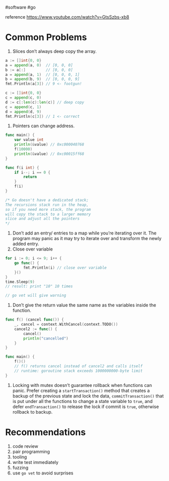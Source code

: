 #software #go

reference
https://www.youtube.com/watch?v=GtsSzbs-xb8

# Common Problems

1. Slices don’t always deep copy the array.

```go
a := []int{0, 0}
a = append(a, 0)  // [0, 0, 0]
b := a[:]         // [0, 0, 0]
a = append(a, 1)  // [0, 0, 0, 1]
b = append(b, 9)  // [0, 0, 0, 9]
fmt.Println(a[3]) // 9 <- footgun!

c := []int{0, 0}
c = append(c, 0)
d := c[:len(c):len(c)] // deep copy
c = append(c, 1)
d = append(d, 9)
fmt.Println(c[3]) // 1 <- correct  
```

1. Pointers can change address.

```go
func main() {
	var value int
	println(&value) // 0xc000040768
	f(10000)
	println(&value) // 0xc00015ff68
}

func f(i int) {
	if i--; i == 0 {
		return
	}
	f(i) 
}

/* Go doesn't have a dedicated stack; 
The recursions stack run in the heap,
so if you need more stack, the program
will copy the stack to a larger memory
slice and adjust all the pointers
*/
```

1. Don’t add an entry/ entries to a map while you’re iterating over it. The program may panic as it may try to iterate over and transform the newly added entry.
2. Close over variable

```go
for i := 0; i <= 9; i++ {
	go func() {
		fmt.Println(i) // close over variable
	}()
}
time.Sleep(9)
// result: print "10" 10 times

// go vet will give warning
```

1. Don’t give the return value the same name as the variables inside the function.

```go
func f() (cancel func()) {
	_, cancel = context.WithCancel(context.TODO())
	cancel2 := func() {
		cancel()
		println("cancelled")
	}
}

func main() {
	f()()
	// f() returns cancel instead of cancel2 and calls itself
	// runtime: goroutine stack exceeds 1000000000-byte limit
}
```

1. Locking with mutex doesn’t guarantee rollback when functions can panic. Prefer creating a `startTransaction()` method that creates a backup of the previous state and lock the data, `commitTransaction()` that is put under all the functions to change a state variable to `true`, and defer `endTransaction()` to release the lock if commit is `true`, otherwise rollback to backup.

# Recommendations

1. code review
2. pair programming
3. tooling
4. write test immediately
5. fuzzing
6. use `go vet` to avoid surprises